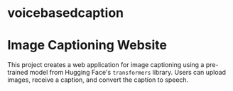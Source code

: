 # voicebasedcaption
# Image Captioning Website

This project creates a web application for image captioning using a pre-trained model from Hugging Face's `transformers` library. Users can upload images, receive a caption, and convert the caption to speech.
